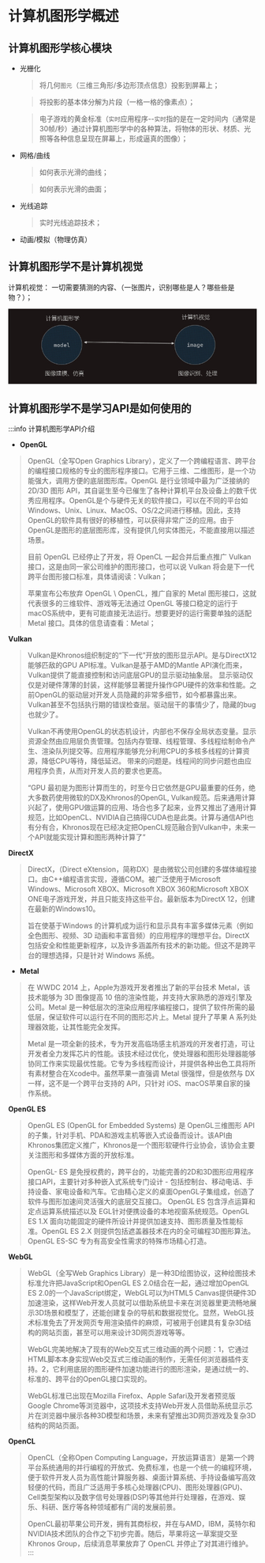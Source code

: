 # 计算机图形学概述

## 计算机图形学核心模块

- 光栅化
  > 将几何`图元`（三维三角形/多边形顶点信息）投影到屏幕上；

  > 将投影的基本体分解为片段（一格一格的像素点）；

  > 电子游戏的黄金标准（`实时`应用程序--`实时`指的是在一定时间内（通常是30帧/秒）通过计算机图形学中的各种算法，将物体的形状、材质、光照等各种信息呈现在屏幕上，形成逼真的图像）；

- 网格/曲线
  > 如何表示光滑的曲线；

  > 如何表示光滑的曲面；

- 光线追踪
  > 实时光线追踪技术；

- 动画/模拟（物理仿真）

## 计算机图形学不是计算机视觉
计算机视觉： 一切需要猜测的内容、（一张图片，识别哪些是人？哪些些是物？）；

![图片](./images/3DVisualization_graphics_0_1.png)

## 计算机图形学不是学习API是如何使用的

:::info 计算机图形学API介绍
- **OpenGL**
> OpenGL（全写Open Graphics Library），定义了一个跨编程语言、跨平台的编程接口规格的专业的图形程序接口。它用于三维、二维图形，是一个功能强大，调用方便的底层图形库。OpenGL 是行业领域中最为广泛接纳的 2D/3D 图形 API，其自诞生至今已催生了各种计算机平台及设备上的数千优秀应用程序。OpenGL是个与硬件无关的软件接口，可以在不同的平台如Windows、Unix、Linux、MacOS、OS/2之间进行移植。因此，支持OpenGL的软件具有很好的移植性，可以获得非常广泛的应用。由于OpenGL是图形的底层图形库，没有提供几何实体图元，不能直接用以描述场景。
> 
> 目前 OpenGL 已经停止了开发，将 OpenCL 一起合并后重点推广 Vulkan 接口，这是由同一家公司维护的图形接口，也可以说 Vulkan 将会是下一代跨平台图形接口标准，具体请阅读：Vulkan；
>
> 苹果宣布公布放弃 OpenGL \ OpenCL，推广自家的 Metal 图形接口，这就代表很多的三维软件、游戏等无法通过 OpenGL 等接口稳定的运行于 macOS系统中，更有可能直接无法运行。想要更好的运行需要单独的适配 Metal 接口。具体的信息请查看：Metal；

**Vulkan**
> Vulkan是Khronos组织制定的“下一代”开放的图形显示API。是与DirectX12能够匹敌的GPU API标准。Vulkan是基于AMD的Mantle API演化而来，Vulkan提供了能直接控制和访问底层GPU的显示驱动抽象层。 显示驱动仅仅是对硬件薄薄的封装，这样能够显著提升操作GPU硬件的效率和性能。之前OpenGL的驱动层对开发人员隐藏的非常多细节，如今都暴露出来。Vulkan甚至不包括执行期的错误检查层。驱动层干的事情少了，隐藏的bug也就少了。
> 
> Vulkan不再使用OpenGL的状态机设计，内部也不保存全局状态变量。显示资源全然由应用层负责管理。包括内存管理、线程管理、多线程绘制命令产生、渲染队列提交等。应用程序能够充分利用CPU的多核多线程的计算资源，降低CPU等待，降低延迟。 带来的问题是。线程间的同步问题也由应用程序负责，从而对开发人员的要求也更高。
>
> “GPU 最初是为图形计算而生的，时至今日它依然是GPU最重要的任务，绝大多数药使用微软的DX及Khronos的OpenGL, Vulkan规范。后来通用计算兴起了，使用GPU做运算的应用、场合也多了起来，业界又推出了通用计算规范，比如OpenCL、NVIDIA自己搞得CUDA也是此类。计算与通信API也有分有合，Khronos现在已经决定把OpenCL规范融合到Vulkan中，未来一个API就能实现计算和图形两种计算了”

**DirectX**
> DirectX，（Direct eXtension，简称DX）是由微软公司创建的多媒体编程接口。由C++编程语言实现，遵循COM。被广泛使用于Microsoft Windows、Microsoft XBOX、Microsoft XBOX 360和Microsoft XBOX ONE电子游戏开发，并且只能支持这些平台。最新版本为DirectX 12，创建在最新的Windows10。
>
> 旨在使基于Windows 的计算机成为运行和显示具有丰富多媒体元素（例如全色图形、视频、3D 动画和丰富音频）的应用程序的理想平台。DirectX 包括安全和性能更新程序，以及许多涵盖所有技术的新功能。但这不是跨平台的理想选择，只是针对 Windows 系统。

- **Metal**
> 在 WWDC 2014 上，Apple为游戏开发者推出了新的平台技术 Metal，该技术能够为 3D 图像提高 10 倍的渲染性能，并支持大家熟悉的游戏引擎及公司。Metal 是一种低层次的渲染应用程序编程接口，提供了软件所需的最低层，保证软件可以运行在不同的图形芯片上。Metal 提升了苹果 A 系列处理器效能，让其性能完全发挥。
> 
> Metal 是一项全新的技术，专为开发高临场感主机游戏的开发者打造，可让开发者全力发挥芯片的性能。该技术经过优化，使处理器和图形处理器能够协同工作来实现最优性能。它专为多线程而设计，并提供各种出色工具将所有素材整合在Xcode中。虽然苹果一直强调 Metal 很强悍，但是依然与 DX 一样，这不是一个跨平台支持的 API，只针对 iOS、macOS苹果自家的操作系统。

**OpenGL ES**
> OpenGL ES (OpenGL for Embedded Systems) 是 OpenGL三维图形 API 的子集，针对手机、PDA和游戏主机等嵌入式设备而设计。该API由Khronos集团定义推广，Khronos是一个图形软硬件行业协会，该协会主要关注图形和多媒体方面的开放标准。
> 
> OpenGL- ES 是免授权费的，跨平台的，功能完善的2D和3D图形应用程序接口API，主要针对多种嵌入式系统专门设计 - 包括控制台、移动电话、手持设备、家电设备和汽车。它由精心定义的桌面OpenGL子集组成，创造了软件与图形加速间灵活强大的底层交互接口。 OpenGL ES 包含浮点运算和定点运算系统描述以及 EGL针对便携设备的本地视窗系统规范。OpenGL ES 1.X 面向功能固定的硬件所设计并提供加速支持、图形质量及性能标准。OpenGL ES 2.X 则提供包括遮盖器技术在内的全可编程3D图形算法。OpenGL ES-SC 专为有高安全性需求的特殊市场精心打造。

**WebGL**
> WebGL（全写Web Graphics Library）是一种3D绘图协议，这种绘图技术标准允许把JavaScript和OpenGL ES 2.0结合在一起，通过增加OpenGL ES 2.0的一个JavaScript绑定，WebGL可以为HTML5 Canvas提供硬件3D加速渲染，这样Web开发人员就可以借助系统显卡来在浏览器里更流畅地展示3D场景和模型了，还能创建复杂的导航和数据视觉化。显然，WebGL技术标准免去了开发网页专用渲染插件的麻烦，可被用于创建具有复杂3D结构的网站页面，甚至可以用来设计3D网页游戏等等。
>
> WebGL完美地解决了现有的Web交互式三维动画的两个问题：1，它通过HTML脚本本身实现Web交互式三维动画的制作，无需任何浏览器插件支持。2，它利用底层的图形硬件加速功能进行的图形渲染，是通过统一的、标准的、跨平台的OpenGL接口实现的。
>
> WebGL标准已出现在Mozilla Firefox、Apple Safari及开发者预览版Google Chrome等浏览器中，这项技术支持Web开发人员借助系统显示芯片在浏览器中展示各种3D模型和场景，未来有望推出3D网页游戏及复杂3D结构的网站页面。
>

**OpenCL**
> OpenCL（全称Open Computing Language，开放运算语言）是第一个跨平台系统通用的并行编程的开放式、免费标准，也是一个统一的编程环境，便于软件开发人员为高性能计算服务器、桌面计算系统、手持设备编写高效轻便的代码，而且广泛适用于多核心处理器(CPU)、图形处理器(GPU)、Cell类型架构以及数字信号处理器(DSP)等其他并行处理器，在游戏、娱乐、科研、医疗等各种领域都有广阔的发展前景。
>
> OpenCL最初苹果公司开发，拥有其商标权，并在与AMD，IBM，英特尔和NVIDIA技术团队的合作之下初步完善。随后，苹果将这一草案提交至Khronos Group，后续消息苹果放弃了 OpenCL 并停止了对其进行维护。
:::
